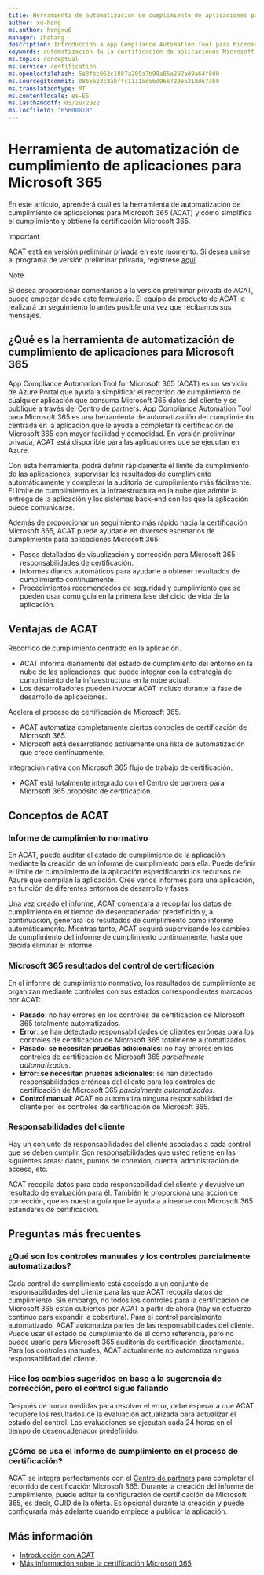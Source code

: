 ```yaml
---
title: Herramienta de automatización de cumplimiento de aplicaciones para Microsoft 365
author: xu-hong
ms.author: hongxu6
manager: zhshang
description: Introducción a App Compliance Automation Tool para Microsoft 365
keywords: automatización de la certificación de aplicaciones Microsoft 365
ms.topic: conceptual
ms.service: certification
ms.openlocfilehash: 5e3fbc062c1887a205a7b99a85a292ad9a64f8d0
ms.sourcegitcommit: 0865622c8abffc11115e56d966729e5318d67ab9
ms.translationtype: MT
ms.contentlocale: es-ES
ms.lasthandoff: 05/20/2022
ms.locfileid: "65608810"
---
```

# <a name="app-compliance-automation-tool-for-microsoft-365"></a>Herramienta de automatización de cumplimiento de aplicaciones para Microsoft 365
En este artículo, aprenderá cuál es la herramienta de automatización de cumplimiento de aplicaciones para Microsoft 365 (ACAT) y cómo simplifica el cumplimiento y obtiene la certificación Microsoft 365.

> [!IMPORTANT]
> ACAT está en versión preliminar privada en este momento. Si desea unirse al programa de versión preliminar privada, regístrese [aquí](https://aka.ms/acat/private/signup).

> [!NOTE]
> Si desea proporcionar comentarios a la versión preliminar privada de ACAT, puede empezar desde este [formulario](https://aka.ms/acat/feedback). El equipo de producto de ACAT le realizará un seguimiento lo antes posible una vez que recibamos sus mensajes. 

## <a name="what-is-app-compliance-automation-tool-for-microsoft-365"></a>¿Qué es la herramienta de automatización de cumplimiento de aplicaciones para Microsoft 365
App Compliance Automation Tool for Microsoft 365 (ACAT) es un servicio de Azure Portal que ayuda a simplificar el recorrido de cumplimiento de cualquier aplicación que consuma Microsoft 365 datos del cliente y se publique a través del Centro de partners. App Compliance Automation Tool para Microsoft 365 es una herramienta de automatización del cumplimiento centrada en la aplicación que le ayuda a completar la certificación de Microsoft 365 con mayor facilidad y comodidad. En versión preliminar privada, ACAT está disponible para las aplicaciones que se ejecutan en Azure.

Con esta herramienta, podrá definir rápidamente el límite de cumplimiento de las aplicaciones, supervisar los resultados de cumplimiento automáticamente y completar la auditoría de cumplimiento más fácilmente. El límite de cumplimiento es la infraestructura en la nube que admite la entrega de la aplicación y los sistemas back-end con los que la aplicación puede comunicarse.

Además de proporcionar un seguimiento más rápido hacia la certificación Microsoft 365, ACAT puede ayudarle en diversos escenarios de cumplimiento para aplicaciones Microsoft 365:

- Pasos detallados de visualización y corrección para Microsoft 365 responsabilidades de certificación.
- Informes diarios automáticos para ayudarle a obtener resultados de cumplimiento continuamente.
- Procedimientos recomendados de seguridad y cumplimiento que se pueden usar como guía en la primera fase del ciclo de vida de la aplicación.

## <a name="benefits-of-acat"></a>Ventajas de ACAT
Recorrido de cumplimiento centrado en la aplicación.
- ACAT informa diariamente del estado de cumplimiento del entorno en la nube de las aplicaciones, que puede integrar con la estrategia de cumplimiento de la infraestructura en la nube actual.
- Los desarrolladores pueden invocar ACAT incluso durante la fase de desarrollo de aplicaciones.

Acelera el proceso de certificación de Microsoft 365.
- ACAT automatiza completamente ciertos controles de certificación de Microsoft 365.
- Microsoft está desarrollando activamente una lista de automatización que crece continuamente.

Integración nativa con Microsoft 365 flujo de trabajo de certificación.
- ACAT está totalmente integrado con el Centro de partners para Microsoft 365 propósito de certificación.

## <a name="concepts-of-acat"></a>Conceptos de ACAT
### <a name="regulatory-compliance-report"></a>Informe de cumplimiento normativo 
En ACAT, puede auditar el estado de cumplimiento de la aplicación mediante la creación de un informe de cumplimiento para ella. Puede definir el límite de cumplimiento de la aplicación especificando los recursos de Azure que compilan la aplicación. Cree varios informes para una aplicación, en función de diferentes entornos de desarrollo y fases.

Una vez creado el informe, ACAT comenzará a recopilar los datos de cumplimiento en el tiempo de desencadenador predefinido y, a continuación, generará los resultados de cumplimiento como informe automáticamente. Mientras tanto, ACAT seguirá supervisando los cambios de cumplimiento del informe de cumplimiento continuamente, hasta que decida eliminar el informe.

### <a name="microsoft-365-certification-control-results"></a>Microsoft 365 resultados del control de certificación
En el informe de cumplimiento normativo, los resultados de cumplimiento se organizan mediante controles con sus estados correspondientes marcados por ACAT:
- **Pasado**: no hay errores en los controles de certificación de Microsoft 365 totalmente automatizados.
- **Error**: se han detectado responsabilidades de clientes erróneas para los controles de certificación de Microsoft 365 totalmente automatizados.
- **Pasado: se necesitan pruebas adicionales**: no hay errores en los controles de certificación de Microsoft 365 *parcialmente automatizados*.
- **Error: se necesitan pruebas adicionales**: se han detectado responsabilidades erróneas del cliente para los controles de certificación de Microsoft 365 *parcialmente automatizados*.
- **Control manual**: ACAT no automatiza ninguna responsabilidad del cliente por los controles de certificación de Microsoft 365.

### <a name="customer-responsibility"></a>Responsabilidades del cliente
Hay un conjunto de responsabilidades del cliente asociadas a cada control que se deben cumplir. Son responsabilidades que usted retiene en las siguientes áreas: datos, puntos de conexión, cuenta, administración de acceso, etc.

ACAT recopila datos para cada responsabilidad del cliente y devuelve un resultado de evaluación para él. También le proporciona una acción de corrección, que es nuestra guía que le ayuda a alinearse con Microsoft 365 estándares de certificación.


## <a name="faq"></a>Preguntas más frecuentes
### <a name="what-are-manual-controls-and-partially-automated-controls"></a>¿Qué son los controles manuales y los controles parcialmente automatizados?
Cada control de cumplimiento está asociado a un conjunto de responsabilidades del cliente para las que ACAT recopila datos de cumplimiento. Sin embargo, no todos los controles para la certificación de Microsoft 365 están cubiertos por ACAT a partir de ahora (hay un esfuerzo continuo para expandir la cobertura). Para el control parcialmente automatizado, ACAT automatiza partes de las responsabilidades del cliente. Puede usar el estado de cumplimiento de él como referencia, pero no puede usarlo para Microsoft 365 auditoría de certificación directamente. Para los controles manuales, ACAT actualmente no automatiza ninguna responsabilidad del cliente.

### <a name="i-made-the-suggested-changes-base-on-the-remediation-suggestion-yet-the-control-is-still-failing"></a>Hice los cambios sugeridos en base a la sugerencia de corrección, pero el control sigue fallando
Después de tomar medidas para resolver el error, debe esperar a que ACAT recupere los resultados de la evaluación actualizada para actualizar el estado del control. Las evaluaciones se ejecutan cada 24 horas en el tiempo de desencadenador predefinido.

### <a name="how-is-the-compliance-report-used-in-the-certification-process"></a>¿Cómo se usa el informe de cumplimiento en el proceso de certificación?
ACAT se integra perfectamente con el [Centro de partners](https://partner.microsoft.com/dashboard) para completar el recorrido de certificación Microsoft 365. Durante la creación del informe de cumplimiento, puede editar la configuración de certificación de Microsoft 365, es decir, GUID de la oferta. Es opcional durante la creación y puede configurarla más adelante cuando empiece a publicar la aplicación.

## <a name="learn-more"></a>Más información

* [Introducción con ACAT](https://aka.ms/acat/getstarted)
* [Más información sobre la certificación Microsoft 365](https://aka.ms/acat/m365cert)
